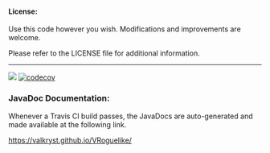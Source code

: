 #### License: 

Use this code however you wish. Modifications and improvements are welcome.

Please refer to the LICENSE file for additional information.

---

![](https://travis-ci.org/Valkryst/VRoguelike.svg?branch=master) [![codecov](https://codecov.io/gh/Valkryst/VRoguelike/branch/master/graph/badge.svg)](https://codecov.io/gh/Valkryst/VRoguelike)

### JavaDoc Documentation:

Whenever a Travis CI build passes, the JavaDocs are auto-generated and made available at the following link.

https://valkryst.github.io/VRoguelike/